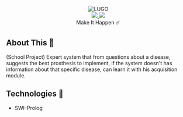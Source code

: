 <p align="center">
    <img src="https://lh3.googleusercontent.com/YiqKrqgTIPv6s9xks_Qq5YWKSGhL3cMn00KIicBCDN1VTzSM-a701te5RvmD2H7Vw4f2Qu4Xw60rKhHVqe8hNdDuxGbBIJou42pPtRLEwXjbLC9-XowU-MCiixsjoB2Vqy-Spc-xRlUV99UU1RsG6cjNMTItyf7VCkoF4dqxfcLLRxFhTowuO8X6gSwEHzI5Xoc-6J_Z9zP5q5aq2txy4tMluzpOkZEWEAbxt1nt64WCD8o98GOpFwaRd5ZLqD7uJX-aYCxjJPfgbMVnD6C6gxw1xrgMH95rYimh7QGTTiCXR4lPzAlQ2E91D8TmZmKR6LRiUQlVnEt4fliT-suzIXrv7IPVkIEV0fFk95es1159p9ZQIunFTcu0nJ_DncrCDw0e6iMQLddSt7CktpqaKlrMpNVKzMFqp2jh1ah3rz428vxp6Nzl2BH4OezshcD7XPVJWhF_l5VJYfx6grGv-vc680S19yty4gPFAQSa0nt5JW265cO1hZ2jjjneglBtW3LZWac2v6kGb0NahplheRpv6SfOe71I3VH9Rj21hphNtjh0z_EV9Kphf6l37XW0vj8B6GJuV6hQm3CVPsy6rXHkQPfM_VWpEP563UOOHLtErDMCTSTst75hWcwHyWgiYmWAzrtYdtHuhwOnvK9xNGBUlaHYOmacv8uTGY08XA1HxFEo8FTD-SlTyrDw=w400-h132-no?authuser=0" alt="LUGO">
    <br>
    <a href="https://www.facebook.com/ErickLugoJ/" target="_blank">
        <img src="https://img.shields.io/badge/Facebook-%40ErickLugoJ-blue">
    </a>
    <a href="https://twitter.com/ErickLugoo" target="_blank">
        <img src="https://img.shields.io/twitter/follow/ErickLugoo?style=social">
    </a>
    <br>
    Make It Happen ☄️
</p>



## About This 📢
(School Project) Expert system that from questions about a disease, suggests the best prosthesis to implement, if the system doesn't has information about that specific disease, can learn it with his acquisition module.

## Technologies 🧪
- SWI-Prolog

